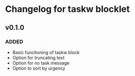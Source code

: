 # Changelog for taskw blocklet

## v0.1.0

### ADDED

 - Basic functioning of taskw block
 - Option for truncating text
 - Option for no task message
 - Option to sort by urgency
